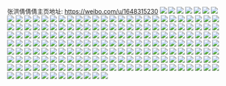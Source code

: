张洪倩倩倩主页地址: https://weibo.com/u/1648315230 
![](https://wx4.sinaimg.cn/mw2000/623f4b5ely1h84y4dfq1rj20ko0u0jub.jpg) 
![](https://wx4.sinaimg.cn/mw2000/623f4b5ely1h7ieez091bj20u014045j.jpg) 
![](https://wx4.sinaimg.cn/mw2000/623f4b5ely1h5i7ts8bodj21400u0teo.jpg) 
![](https://wx4.sinaimg.cn/mw2000/623f4b5ely1h5i7ttt1bxj20u0140wma.jpg) 
![](https://wx4.sinaimg.cn/mw2000/623f4b5ely1h5i7tufbacj20u00xgq8r.jpg) 
![](https://wx4.sinaimg.cn/mw2000/623f4b5ely1h5i7tupecwj20u0140dps.jpg) 
![](https://wx4.sinaimg.cn/mw2000/623f4b5ely1h5i7tuz17sj21400u0n35.jpg) 
![](https://wx4.sinaimg.cn/mw2000/623f4b5egy1h3ysrqd399j20u0140af8.jpg) 
![](https://wx4.sinaimg.cn/mw2000/623f4b5egy1h3ysrr7ft2j20u0140n3j.jpg) 
![](https://wx4.sinaimg.cn/mw2000/623f4b5egy1h3ysstrdzaj212h0u07dw.jpg) 
![](https://wx4.sinaimg.cn/mw2000/623f4b5ely1h3pi3pvsb9j20u0128wl7.jpg) 
![](https://wx4.sinaimg.cn/mw2000/623f4b5ely1h397nbguamj22tc2404qq.jpg) 
![](https://wx4.sinaimg.cn/mw2000/623f4b5ely1h1pmc8aucfj20uq0n3gpr.jpg) 
![](https://wx4.sinaimg.cn/mw2000/623f4b5ely1h1pmcaxwvhj22c02n24qq.jpg) 
![](https://wx4.sinaimg.cn/mw2000/623f4b5ely1h07gkemztrj22c0340kjm.jpg) 
![](https://wx4.sinaimg.cn/mw2000/623f4b5ely1h07gkiepoxj22c03404qr.jpg) 
![](https://wx4.sinaimg.cn/mw2000/623f4b5ely1h07gkmavmij22c0340qv6.jpg) 
![](https://wx4.sinaimg.cn/mw2000/623f4b5ely1h07gknzfebj21u62t8e82.jpg) 
![](https://wx4.sinaimg.cn/mw2000/623f4b5ely1h07gkouaucj220022e7wh.jpg) 
![](https://wx4.sinaimg.cn/mw2000/623f4b5ely1gx6o5rhys3j20u01sydjz.jpg) 
![](https://wx4.sinaimg.cn/mw2000/623f4b5ely1gx6o5r127rj20u01sy0w3.jpg) 
![](https://wx4.sinaimg.cn/mw2000/623f4b5ely1gwg7o7x3nzj22c03401ky.jpg) 
![](https://wx4.sinaimg.cn/mw2000/623f4b5ely1gwg7o5dhtlj22c0340b2a.jpg) 
![](https://wx4.sinaimg.cn/mw2000/623f4b5ely1gw201gn4zfj20u01m0n1x.jpg) 
![](https://wx4.sinaimg.cn/mw2000/001Nya5wly1gv4kizun77j63401s4e8102.jpg) 
![](https://wx4.sinaimg.cn/mw2000/001Nya5wly1gv4kj0o16qj62c0340u0z02.jpg) 
![](https://wx4.sinaimg.cn/mw2000/001Nya5wly1gunmxp4pvaj613u0tuh2g02.jpg) 
![](https://wx4.sinaimg.cn/mw2000/001Nya5wly1gunmyyak4kj60mi0u0n7h02.jpg) 
![](https://wx4.sinaimg.cn/mw2000/001Nya5wly1gul2595iutj61sc2ds1kx02.jpg) 
![](https://wx4.sinaimg.cn/mw2000/001Nya5wly1gul259rvpdj61sc2ds1kx02.jpg) 
![](https://wx4.sinaimg.cn/mw2000/001Nya5wly1guggy9spw5j61u31iq4qp02.jpg) 
![](https://wx4.sinaimg.cn/mw2000/001Nya5wly1guggy8kisxj62c0340hdu02.jpg) 
![](https://wx4.sinaimg.cn/mw2000/001Nya5wly1gue9bj5tn6j62c03401l002.jpg) 
![](https://wx4.sinaimg.cn/mw2000/001Nya5wly1gue9bjrfaqj61sc2dsqv502.jpg) 
![](https://wx4.sinaimg.cn/mw2000/001Nya5wly1gue9bkqjczj62c03404qr02.jpg) 
![](https://wx4.sinaimg.cn/mw2000/623f4b5ely1gue9bly6wcj22c0340npd.jpg) 
![](https://wx4.sinaimg.cn/mw2000/001Nya5wly1gue9bnndtyj62c0340hdt02.jpg) 
![](https://wx4.sinaimg.cn/mw2000/001Nya5wly1gue9bogq13j60mi0u0qb202.jpg) 
![](https://wx4.sinaimg.cn/mw2000/623f4b5ely1gtfl1debhxj20uh191aqh.jpg) 
![](https://wx4.sinaimg.cn/mw2000/623f4b5ely1gstkixhlr5j22c0340npf.jpg) 
![](https://wx4.sinaimg.cn/mw2000/623f4b5ely1gstkiywg3bj20u0140djw.jpg) 
![](https://wx4.sinaimg.cn/mw2000/623f4b5ely1gsi10cvhf8j21hc0u0nia.jpg) 
![](https://wx4.sinaimg.cn/mw2000/623f4b5ely1gsgdx729svj20tu0yo1hm.jpg) 
![](https://wx4.sinaimg.cn/mw2000/623f4b5ely1gsf7r42p6aj21sc2ds1kz.jpg) 
![](https://wx4.sinaimg.cn/mw2000/623f4b5ely1gsf7rlvfawj22c03401ky.jpg) 
![](https://wx4.sinaimg.cn/mw2000/623f4b5ely1gsf7ro1rwkj22291ss1kx.jpg) 
![](https://wx4.sinaimg.cn/mw2000/623f4b5ely1gsf7rowyafj20u01hcgzg.jpg) 
![](https://wx4.sinaimg.cn/mw2000/001Nya5wly1grp3gezf5fj62c03407wi02.jpg) 
![](https://wx4.sinaimg.cn/mw2000/623f4b5ely1grp3gcy7uaj22c02eae81.jpg) 
![](https://wx4.sinaimg.cn/mw2000/623f4b5ely1grp3ghuoenj22c0340u0y.jpg) 
![](https://wx4.sinaimg.cn/mw2000/001Nya5wly1grp3gjgeauj60tz19aahe02.jpg) 
![](https://wx4.sinaimg.cn/mw2000/623f4b5ely1grp3gjz8ltj219w0tzdoe.jpg) 
![](https://wx4.sinaimg.cn/mw2000/623f4b5ely1grp3gk9rtaj20qq0vx12c.jpg) 
![](https://wx4.sinaimg.cn/mw2000/623f4b5ely1grp3gm909vj22c0340qv5.jpg) 
![](https://wx4.sinaimg.cn/mw2000/623f4b5ely1gr1tj8gtvqj20tz0mhkgr.jpg) 
![](https://wx4.sinaimg.cn/mw2000/623f4b5ely1gqck90lhb4j22bf340kjn.jpg) 
![](https://wx4.sinaimg.cn/mw2000/623f4b5ely1gqck8zbwgej20n00v2k0j.jpg) 
![](https://wx4.sinaimg.cn/mw2000/623f4b5ely1go2brwnm2mj20mi0t7e2x.jpg) 
![](https://wx4.sinaimg.cn/mw2000/623f4b5ely1go2bz960jvj20mi0u0b29.jpg) 
![](https://wx4.sinaimg.cn/mw2000/623f4b5ely1go2c6c2vbij22c0340u0x.jpg) 
![](https://wx4.sinaimg.cn/mw2000/623f4b5ely1go2ckqu2ylj23402c0qq5.jpg) 
![](https://wx4.sinaimg.cn/mw2000/623f4b5ely1go2cksd6nxj22c0340n8r.jpg) 
![](https://wx4.sinaimg.cn/mw2000/623f4b5ely1go2cn8d2mnj22c0340x6r.jpg) 
![](https://wx4.sinaimg.cn/mw2000/623f4b5ely1gnvaunekokj22c0340b29.jpg) 
![](https://wx4.sinaimg.cn/mw2000/623f4b5ely1gnvaul28bcj22c0340x3j.jpg) 
![](https://wx4.sinaimg.cn/mw2000/623f4b5ely1gnvauiz0i8j23402c0u0x.jpg) 
![](https://wx4.sinaimg.cn/mw2000/623f4b5ely1gnojq8xgkaj21rc1zttzd.jpg) 
![](https://wx4.sinaimg.cn/mw2000/623f4b5ely1gnojqasg12j22c0340hdu.jpg) 
![](https://wx4.sinaimg.cn/mw2000/623f4b5ely1gnojqceownj21t527parm.jpg) 
![](https://wx4.sinaimg.cn/mw2000/623f4b5ely1gnojtcoy5yj20jm0grwp3.jpg) 
![](https://wx4.sinaimg.cn/mw2000/623f4b5ely1gnojqfo48sj20q20tftgz.jpg) 
![](https://wx4.sinaimg.cn/mw2000/623f4b5ely1gnojq65vh7j221e2pvtvu.jpg) 
![](https://wx4.sinaimg.cn/mw2000/623f4b5ely1gnojx81ckzj22ri1ue14r.jpg) 
![](https://wx4.sinaimg.cn/mw2000/623f4b5ely1gnojzwupgaj212c0tv7s8.jpg) 
![](https://wx4.sinaimg.cn/mw2000/623f4b5ely1gnojzy3naaj20kn0jrk3c.jpg) 
![](https://wx4.sinaimg.cn/mw2000/623f4b5ely1gn768so37aj20mi0u0txy.jpg) 
![](https://wx4.sinaimg.cn/mw2000/623f4b5ely1gn768ruk72j20mi0u017p.jpg) 
![](https://wx4.sinaimg.cn/mw2000/623f4b5ely1gmjo6hxp5oj20n00rpn4s.jpg) 
![](https://wx4.sinaimg.cn/mw2000/623f4b5ely1gmjo9wlm6kj20u014043u.jpg) 
![](https://wx4.sinaimg.cn/mw2000/623f4b5ely1gmjo6fu7g3j22c0340b2a.jpg) 
![](https://wx4.sinaimg.cn/mw2000/623f4b5ely1gmjocl0i9oj20rz0n0dp1.jpg) 
![](https://wx4.sinaimg.cn/mw2000/623f4b5ely1gm9p270h61j21rz340npd.jpg) 
![](https://wx4.sinaimg.cn/mw2000/623f4b5ely1gm9p2agmgej22c02c04qp.jpg) 
![](https://wx4.sinaimg.cn/mw2000/623f4b5ely1gm9p2eqvapj22c0340b29.jpg) 
![](https://wx4.sinaimg.cn/mw2000/623f4b5ely1gm9p2kfxbgj22c0340e82.jpg) 
![](https://wx4.sinaimg.cn/mw2000/623f4b5ely1glz98c5udvj222o33zhdu.jpg) 
![](https://wx4.sinaimg.cn/mw2000/623f4b5ely1glz98guypaj22s7235npd.jpg) 
![](https://wx4.sinaimg.cn/mw2000/623f4b5ely1glujla47wzj22c0340b29.jpg) 
![](https://wx4.sinaimg.cn/mw2000/623f4b5ely1glujlie9ssj22tf242x6p.jpg) 
![](https://wx4.sinaimg.cn/mw2000/623f4b5ely1glujlnjqydj21u9340x6r.jpg) 
![](https://wx4.sinaimg.cn/mw2000/623f4b5ely1glujndka9sj23402c07wj.jpg) 
![](https://wx4.sinaimg.cn/mw2000/623f4b5ely1glujnhzh6dj22c0340nof.jpg) 
![](https://wx4.sinaimg.cn/mw2000/623f4b5ely1glmcy3godjj20tu1241kx.jpg) 
![](https://wx4.sinaimg.cn/mw2000/623f4b5ely1glmcw8n9ngj22c0340x6q.jpg) 
![](https://wx4.sinaimg.cn/mw2000/623f4b5ely1glehwumltaj22c01ppkjl.jpg) 
![](https://wx4.sinaimg.cn/mw2000/623f4b5ely1glehwvq9usj234022ob2a.jpg) 
![](https://wx4.sinaimg.cn/mw2000/623f4b5ely1glehwxkem8j234022o4qq.jpg) 
![](https://wx4.sinaimg.cn/mw2000/623f4b5ely1glehwyjh5pj234022o4qq.jpg) 
![](https://wx4.sinaimg.cn/mw2000/623f4b5ely1glehwza7t9j234022o1ky.jpg) 
![](https://wx4.sinaimg.cn/mw2000/623f4b5ely1gl648uibvpj21jk1ee7wh.jpg) 
![](https://wx4.sinaimg.cn/mw2000/623f4b5ely1gl30jiic4rj22c0340npf.jpg) 
![](https://wx4.sinaimg.cn/mw2000/623f4b5egy1gkuwf8s6fpj22c03401ky.jpg) 
![](https://wx4.sinaimg.cn/mw2000/623f4b5egy1gkuwf5je2tj23402c0kjl.jpg) 
![](https://wx4.sinaimg.cn/mw2000/623f4b5egy1gkuwfb8gmtj23402c0e81.jpg) 
![](https://wx4.sinaimg.cn/mw2000/623f4b5egy1gkuwfe210fj23402c0u0x.jpg) 
![](https://wx4.sinaimg.cn/mw2000/623f4b5egy1gktfhdolexj20ij0wxjuq.jpg) 
![](https://wx4.sinaimg.cn/mw2000/623f4b5egy1gktfhd4xenj20u01hcdq2.jpg) 
![](https://wx4.sinaimg.cn/mw2000/623f4b5ely1gkrzk6k9enj20n01ds1ky.jpg) 
![](https://wx4.sinaimg.cn/mw2000/623f4b5ely1gkrzk7joy1j20n01ds1ky.jpg) 
![](https://wx4.sinaimg.cn/mw2000/623f4b5ely1gknq2zjai8j20s61e44fk.jpg) 
![](https://wx4.sinaimg.cn/mw2000/623f4b5ely1gka2qpez60j21400u0gue.jpg) 
![](https://wx4.sinaimg.cn/mw2000/623f4b5ely1gka2qomr9cj21sc2dsx6r.jpg) 
![](https://wx4.sinaimg.cn/mw2000/623f4b5ely1gka2qqjm98j23402c04qq.jpg) 
![](https://wx4.sinaimg.cn/mw2000/623f4b5ely1gka2qu9qisj21sc2dsu0z.jpg) 
![](https://wx4.sinaimg.cn/mw2000/623f4b5ely1gk1bvzj72dj22c0340x6p.jpg) 
![](https://wx4.sinaimg.cn/mw2000/623f4b5egy1gjsnop3aedj223e2c01kz.jpg) 
![](https://wx4.sinaimg.cn/mw2000/623f4b5egy1gjsnolw8foj22c02c07wi.jpg) 
![](https://wx4.sinaimg.cn/mw2000/623f4b5ely1gjea4k1rs5j21sc2dse82.jpg) 
![](https://wx4.sinaimg.cn/mw2000/623f4b5ely1gjea4louybj21sc2ds7wi.jpg) 
![](https://wx4.sinaimg.cn/mw2000/623f4b5ely1gjea4n0rfxj21sc2dsnpe.jpg) 
![](https://wx4.sinaimg.cn/mw2000/623f4b5ely1gjea4oo4m2j21sc2dskjm.jpg) 
![](https://wx4.sinaimg.cn/mw2000/623f4b5ely1gjea4qpxfgj21sc2ds7wj.jpg) 
![](https://wx4.sinaimg.cn/mw2000/623f4b5ely1gjea4saf6wj21sc2dsqv6.jpg) 
![](https://wx4.sinaimg.cn/mw2000/623f4b5ely1gjea4tylgjj21sc2dsnpe.jpg) 
![](https://wx4.sinaimg.cn/mw2000/623f4b5ely1gjea4w7h10j21sc2ds7wj.jpg) 
![](https://wx4.sinaimg.cn/mw2000/623f4b5egy1gjaqsa5ihzj22bz340e83.jpg) 
![](https://wx4.sinaimg.cn/mw2000/623f4b5egy1gjaqsc976zj22th2c0hdv.jpg) 
![](https://wx4.sinaimg.cn/mw2000/623f4b5ely1gj46mo94c1j23402c0e81.jpg) 
![](https://wx4.sinaimg.cn/mw2000/623f4b5ely1gj46mpy0kcj23402c07wh.jpg) 
![](https://wx4.sinaimg.cn/mw2000/623f4b5ely1gj46ms4fx2j23402c07wi.jpg) 
![](https://wx4.sinaimg.cn/mw2000/623f4b5ely1gixaps0t4vj21sc1sc4qq.jpg) 
![](https://wx4.sinaimg.cn/mw2000/623f4b5ely1gixapsln3lj22ts1yo1ky.jpg) 
![](https://wx4.sinaimg.cn/mw2000/623f4b5ely1gixaptai7aj21sc2dskjm.jpg) 
![](https://wx4.sinaimg.cn/mw2000/623f4b5ely1gixapqqbjzj23402c0u10.jpg) 
![](https://wx4.sinaimg.cn/mw2000/623f4b5ely1gixapw0ydsj23402c0kjt.jpg) 
![](https://wx4.sinaimg.cn/mw2000/623f4b5ely1gixapzb5zuj23402c0kjl.jpg) 
![](https://wx4.sinaimg.cn/mw2000/623f4b5ely1gixaq11lkuj23402c07wh.jpg) 
![](https://wx4.sinaimg.cn/mw2000/623f4b5ely1gixaq2oyiuj23402c0npf.jpg) 
![](https://wx4.sinaimg.cn/mw2000/623f4b5ely1gixaqcu58rj23402c0qv5.jpg) 
![](https://wx4.sinaimg.cn/mw2000/623f4b5ely1giuy0omcskj22o01ly7wi.jpg) 
![](https://wx4.sinaimg.cn/mw2000/623f4b5ely1giuy0qgjrzj22ut2c0qv6.jpg) 
![](https://wx4.sinaimg.cn/mw2000/623f4b5ely1giuy0n10ofj23402c01ky.jpg) 
![](https://wx4.sinaimg.cn/mw2000/623f4b5ely1giuy0rrjroj22c02yy4qr.jpg) 
![](https://wx4.sinaimg.cn/mw2000/623f4b5ely1giuy1uteigj22c01x2qv5.jpg) 
![](https://wx4.sinaimg.cn/mw2000/623f4b5ely1giuy1tw6fbj22c0340x6p.jpg) 
![](https://wx4.sinaimg.cn/mw2000/623f4b5ely1giuy1w5xp6j228d2wtqv7.jpg) 
![](https://wx4.sinaimg.cn/mw2000/623f4b5ely1giuy1xh8c8j23402c07wh.jpg) 
![](https://wx4.sinaimg.cn/mw2000/623f4b5egy1gi6vt9i269j20n01ds7wh.jpg) 
![](https://wx4.sinaimg.cn/mw2000/623f4b5egy1gi6vtawe8bj20n01dsqv5.jpg) 
![](https://wx4.sinaimg.cn/mw2000/623f4b5ely1ggxn1pz4zvj219p0u016p.jpg) 
![](https://wx4.sinaimg.cn/mw2000/623f4b5ely1ggxn1kjgenj216g0u0dwg.jpg) 
![](https://wx4.sinaimg.cn/mw2000/623f4b5ely1ggxn1u09j2j216u0u0gxu.jpg) 
![](https://wx4.sinaimg.cn/mw2000/623f4b5ely1ggxn1z3f8oj21400u0do5.jpg) 
![](https://wx4.sinaimg.cn/mw2000/623f4b5ely1ggxn2741agj218f0u0qo1.jpg) 
![](https://wx4.sinaimg.cn/mw2000/623f4b5ely1ggxn2a3299j20u0140wni.jpg) 
![](https://wx4.sinaimg.cn/mw2000/623f4b5ely1ggxn2dag1hj20u0140jyk.jpg) 
![](https://wx4.sinaimg.cn/mw2000/623f4b5ely1ggxn99r8h4j20u0140q92.jpg) 
![](https://wx4.sinaimg.cn/mw2000/623f4b5ely1ggxn3borbvj20u0140ahe.jpg) 
![](https://wx4.sinaimg.cn/mw2000/623f4b5ely1ggxn3eapsuj20u0140jyo.jpg) 
![](https://wx4.sinaimg.cn/mw2000/623f4b5ely1ggxn3fqz6yj20u0140gs3.jpg) 
![](https://wx4.sinaimg.cn/mw2000/623f4b5ely1ggxn3h57nyj20u0140jyv.jpg) 
![](https://wx4.sinaimg.cn/mw2000/623f4b5ely1ggxn3ii4knj20u0140jx7.jpg) 
![](https://wx4.sinaimg.cn/mw2000/623f4b5ely1ggxn3lkoapj20u014042w.jpg) 
![](https://wx4.sinaimg.cn/mw2000/623f4b5ely1ggoa8l48bvj22402ree82.jpg) 
![](https://wx4.sinaimg.cn/mw2000/623f4b5ely1ggoagnxfc3j22c0340x6r.jpg) 
![](https://wx4.sinaimg.cn/mw2000/623f4b5ely1ggoagp7oczj23402c0npe.jpg) 
![](https://wx4.sinaimg.cn/mw2000/623f4b5ely1ggoags52x5j23402c0kjm.jpg) 
![](https://wx4.sinaimg.cn/mw2000/623f4b5ely1ggoagkrj39j23402c0b2a.jpg) 
![](https://wx4.sinaimg.cn/mw2000/623f4b5ely1ggoagzfnxoj23402c0hdv.jpg) 
![](https://wx4.sinaimg.cn/mw2000/623f4b5ely1ggndgluglcj20u0140k3g.jpg) 
![](https://wx4.sinaimg.cn/mw2000/623f4b5ely1ggndgmg9j9j20u0140h57.jpg) 
![](https://wx4.sinaimg.cn/mw2000/623f4b5ely1g908c55aiej20u00u00xn.jpg) 
![](https://wx4.sinaimg.cn/mw2000/623f4b5ely1g908castt1j20u00z0n5n.jpg) 
![](https://wx4.sinaimg.cn/mw2000/623f4b5ely1g8l586ssjsj20n01dsdtz.jpg) 
![](https://wx4.sinaimg.cn/mw2000/623f4b5ely1g8l588df29j23402c0e82.jpg) 
![](https://wx4.sinaimg.cn/mw2000/623f4b5ely1g8l58aak2mj22c03404qp.jpg) 
![](https://wx4.sinaimg.cn/mw2000/623f4b5ely1g8l58co2y2j22c03401l0.jpg) 
![](https://wx4.sinaimg.cn/mw2000/623f4b5ely1g8l58dfls3j20n00in75x.jpg) 
![](https://wx4.sinaimg.cn/mw2000/623f4b5ely1g8bnktlu1hj20u0140wvx.jpg) 
![](https://wx4.sinaimg.cn/mw2000/623f4b5ely1g8bnkubzxlj20u0140wxx.jpg) 
![](https://wx4.sinaimg.cn/mw2000/623f4b5ely1g8bnngg019j21400u0qaq.jpg) 
![](https://wx4.sinaimg.cn/mw2000/623f4b5ely1g5mvb02aeoj22bc2bchdt.jpg) 
![](https://wx4.sinaimg.cn/mw2000/623f4b5ely1g5mvayco4oj22io15vu0x.jpg) 
![](https://wx4.sinaimg.cn/mw2000/623f4b5ely1g5mvb2l74lj22io1wlu0x.jpg) 
![](https://wx4.sinaimg.cn/mw2000/623f4b5ely1g5mvb4krfuj21w02ioqv6.jpg) 
![](https://wx4.sinaimg.cn/mw2000/623f4b5ely1g5mvb54qbkj20m80go76f.jpg) 
![](https://wx4.sinaimg.cn/mw2000/623f4b5ely1g5mvb5n3whj20m80gu42a.jpg) 
![](https://wx4.sinaimg.cn/mw2000/623f4b5ely1g5mvbwzwvrj20rs1koana.jpg) 
![](https://wx4.sinaimg.cn/mw2000/623f4b5ely1g5gzzm2is1j23402c0hdt.jpg) 
![](https://wx4.sinaimg.cn/mw2000/623f4b5ely1g5gzzo1adej23402c0twd.jpg) 
![](https://wx4.sinaimg.cn/mw2000/623f4b5ely1g5gzzsokevj22c0340x6p.jpg) 
![](https://wx4.sinaimg.cn/mw2000/623f4b5ely1g5gzzuji8oj22c03401kz.jpg) 
![](https://wx4.sinaimg.cn/mw2000/623f4b5ely1g5gzzi12s0j23402c01ky.jpg) 
![](https://wx4.sinaimg.cn/mw2000/623f4b5ely1g5gzzvel3gj20rs1jkjzq.jpg) 
